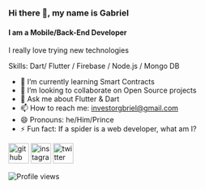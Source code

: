 ### Hi there 👋, my name is Gabriel
#### I am a Mobile/Back-End Developer

I really love trying new technologies

Skills: Dart/ Flutter / Firebase / Node.js / Mongo DB

- 🌱 I’m currently learning Smart Contracts 
- 👯 I’m looking to collaborate on Open Source projects 
- 💬 Ask me about Flutter & Dart 
- 📫 How to reach me: investorgbriel@gmail.com 
- 😄 Pronouns: he/Him/Prince 
- ⚡ Fun fact: If a spider is a web developer, what am I? 


[<img src='https://cdn.jsdelivr.net/npm/simple-icons@3.0.1/icons/github.svg' alt='github' height='40'>](https://github.com/chineduG)  [<img src='https://cdn.jsdelivr.net/npm/simple-icons@3.0.1/icons/instagram.svg' alt='instagram' height='40'>](https://www.instagram.com/saint_gbriel0/)  [<img src='https://cdn.jsdelivr.net/npm/simple-icons@3.0.1/icons/twitter.svg' alt='twitter' height='40'>](https://twitter.com/saint_gabriel0)  

![Profile views](https://gpvc.arturio.dev/chineduG)  
